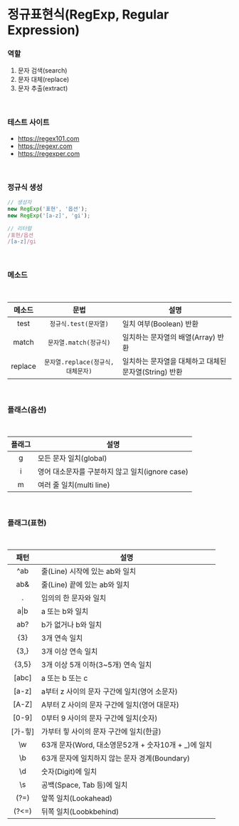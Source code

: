 # 정규표현식(RegExp, Regular Expression)

### 역할

1. 문자 검색(search)
1. 문자 대체(replace)
1. 문자 추출(extract)

<br/>

### 테스트 사이트

- https://regex101.com
- https://regexr.com
- https://regexper.com

<br/>

### 정규식 생성

```js
// 생성자
new RegExp('표현', '옵션');
new RegExp('[a-z]', 'gi');

// 리터럴
/표현/옵션
/[a-z]/gi
```

<br />

### 메소드

<br />

| 메소드  |               문법                | 설명                                                  |
| :-----: | :-------------------------------: | ----------------------------------------------------- |
|  test   |       `정규식.test(문자열)`       | 일치 여부(Boolean) 반환                               |
|  match  |      `문자열.match(정규식)`       | 일치하는 문자열의 배열(Array) 반환                    |
| replace | `문자열.replace(정규식,대체문자)` | 일치하는 문자열을 대체하고 대체된 문자열(String) 반환 |

<br/>

### 플래스(옵션)

<br />

| 플래그 | 설명                                            |
| :----: | ----------------------------------------------- |
|   g    | 모든 문자 일치(global)                          |
|   i    | 영어 대소문자를 구분하지 않고 일치(ignore case) |
|   m    | 여러 줄 일치(multi line)                        |

<br/>

### 플래그(표현)

<br/>

|    패턴    | 설명                                                 |
| :--------: | ---------------------------------------------------- |
|    ^ab     | 줄(Line) 시작에 있는 ab와 일치                       |
|    ab&     | 줄(Line) 끝에 있는 ab와 일치                         |
|     .      | 임의의 한 문자와 일치                                |
| a&verbar;b | a 또는 b와 일치                                      |
|    ab?     | b가 없거나 b와 일치                                  |
|    {3}     | 3개 연속 일치                                        |
|    {3,}    | 3개 이상 연속 일치                                   |
|   {3,5}    | 3개 이상 5개 이하(3~5개) 연속 일치                   |
|   [abc]    | a 또는 b 또는 c                                      |
|   [a-z]    | a부터 z 사이의 문자 구간에 일치(영어 소문자)         |
|   [A-Z]    | A부터 Z 사이의 문자 구간에 일치(영어 대문자)         |
|   [0-9]    | 0부터 9 사이의 문자 구간에 일치(숫자)                |
|  [가-힣]   | 가부터 힣 사이의 문자 구간에 일치(한글)              |
|     \w     | 63개 문자(Word, 대소영문52개 + 숫자10개 + \_)에 일치 |
|     \b     | 63개 문자에 일치하지 않는 문자 경계(Boundary)        |
|     \d     | 숫자(Digit)에 일치                                   |
|     \s     | 공백(Space, Tab 등)에 일치                           |
|    (?=)    | 앞쪽 일치(Lookahead)                                 |
|   (?<=)    | 뒤쪽 일치(Loobkbehind)                               |
